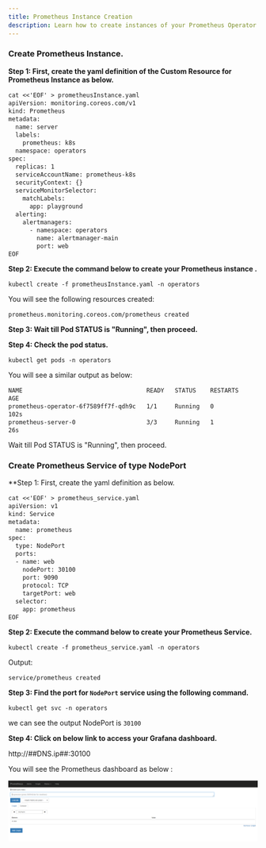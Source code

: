 ```yaml
---
title: Prometheus Instance Creation 
description: Learn how to create instances of your Prometheus Operator
---
```


###  Create Prometheus Instance.

**Step 1: First, create the yaml definition of the Custom Resource for Prometheus Instance as below.** 

```execute
cat <<'EOF' > prometheusInstance.yaml
apiVersion: monitoring.coreos.com/v1
kind: Prometheus
metadata:
  name: server
  labels:
    prometheus: k8s
  namespace: operators
spec:
  replicas: 1
  serviceAccountName: prometheus-k8s
  securityContext: {}
  serviceMonitorSelector:
    matchLabels:
      app: playground  
  alerting:
    alertmanagers:
      - namespace: operators
        name: alertmanager-main
        port: web  
EOF
```

**Step 2: Execute the command below to create your Prometheus instance .** 

```execute
kubectl create -f prometheusInstance.yaml -n operators
```

You will see the following resources created:

```output
prometheus.monitoring.coreos.com/prometheus created
```

**Step 3: Wait till Pod STATUS is "Running", then proceed.**


**Step 4: Check the pod status.**

```execute
kubectl get pods -n operators
```
You will see a similar output as below:

```output
NAME                                   READY   STATUS    RESTARTS   AGE
prometheus-operator-6f7589ff7f-qdh9c   1/1     Running   0          102s
prometheus-server-0                    3/3     Running   1          26s
```

Wait till Pod STATUS is "Running", then proceed.

### Create Prometheus Service of type NodePort 

**Step 1: First, create the yaml definition as below.


```execute
cat <<'EOF' > prometheus_service.yaml
apiVersion: v1
kind: Service
metadata:
  name: prometheus
spec:
  type: NodePort
  ports:
  - name: web
    nodePort: 30100
    port: 9090
    protocol: TCP
    targetPort: web
  selector:
    app: prometheus
EOF
```

**Step 2: Execute the command below to create your Prometheus Service.** 

```execute
kubectl create -f prometheus_service.yaml -n operators
```

Output:

```
service/prometheus created
```

**Step 3: Find the port for `NodePort` service using the following command.**

```execute
kubectl get svc -n operators
```

we can see the output NodePort is `30100`

**Step 4: Click on below link to access your Grafana dashboard.** 

http://##DNS.ip##:30100

You will see the Prometheus dashboard as below :

![prometheus-page](_images/prom1.png)


